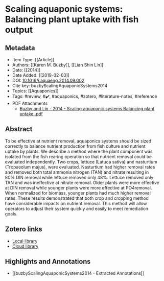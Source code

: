 # Scaling aquaponic systems: Balancing plant uptake with fish output

## Metadata

* Item Type: [[Article]]
* Authors: [[Karen M. Buzby]], [[Lian Shin Lin]]
* Date: [[2014]]
* Date Added: [[2019-02-03]]
* DOI: [10.1016/j.aquaeng.2014.09.002](https://doi.org/10.1016/j.aquaeng.2014.09.002)
* Cite key: buzbyScalingAquaponicSystems2014
* Topics: [[Aquaponics]]
* Tags: #review, #✔️, #aquaponics, #zotero, #literature-notes, #reference
* PDF Attachments
	- [Buzby and Lin - 2014 - Scaling aquaponic systems Balancing plant uptake .pdf](zotero://open-pdf/library/items/HMPZPQ85)

## Abstract

To be effective at nutrient removal, aquaponics systems should be sized correctly to balance nutrient production from fish culture and nutrient uptake by plants. We describe a method where the plant component was isolated from the fish rearing operation so that nutrient removal could be evaluated independently. Two crops, lettuce (Latuca sativa) and nasturtium (Tropaeolum majus), were evaluated. Nasturtium had higher removal rates and removed both total ammonia nitrogen (TAN) and nitrate resulting in 80% DIN removal while lettuce removed only 48%. Lettuce removed only TAN and was ineffective at nitrate removal. Older plants were more effective at DIN removal while younger plants were more effective at PO4removal. When normalized for biomass, younger plants had much higher removal rates. These results demonstrated that both crop and cropping method have considerable impacts on nutrient removal. This method will allow operators to adjust their system quickly and easily to meet remediation goals.


##  Zotero links
* [Local library](zotero://select/items/1_PQ7NSFW9)
* [Cloud library](http://zotero.org/users/5448669/items/PQ7NSFW9)

## Highlights and Annotations

- [[buzbyScalingAquaponicSystems2014 - Extracted Annotations]]